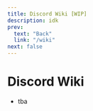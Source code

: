 ```yaml
---
title: Discord Wiki [WIP]
description: idk
prev:
  text: "Back"
  link: "/wiki"
next: false
---
```


# Discord Wiki

- tba
